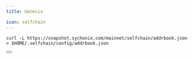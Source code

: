```yaml
---
title: Genesis

icon: selfchain
---
```


<div class="code-block-wrapper">
  <pre><code>curl -L https://snapshot.sychonix.com/mainnet/selfchain/addrbook.json > $HOME/.selfchain/config/addrbook.json</code></pre>
  <button class="copy-btn"><i class="fas fa-copy"></i></button>
</div>
